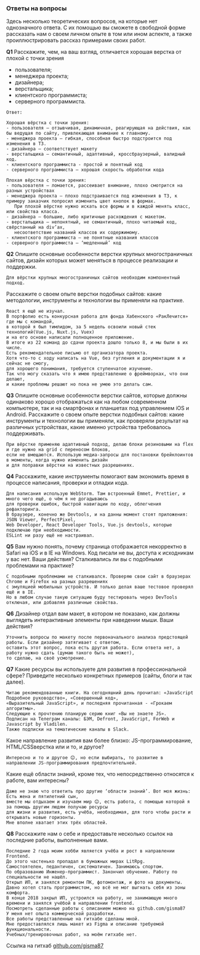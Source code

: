 ### Ответы на вопросы

Здесь несколько теоретических вопросов, на которые нет однозначного ответа. С их помощью вы сможете в свободной форме рассказать нам о своем личном опыте в том или ином аспекте, а также проиллюстрировать рассказ примерами своих работ. 

**Q1**  Расскажите, чем, на ваш взгляд, отличается хорошая верстка от плохой с точки зрения 
 - пользователя; 
 - менеджера проекта; 
 - дизайнера; 
 - верстальщика; 
 - клиентского программиста; 
 - серверного программиста. 
 
 ```
Ответ: 
 
 Хорошая вёрстка с точки зрения:
 - пользователя – отзывчивая, динамичная, реагирующая на действия, как бы ведущая по сайту, привлекающая внимание к главному.
 - менеджера проекта – гибкая, способная быстро подстроится под изменения в ТЗ.
 - дизайнера – соответствует макету
 - верстальщика – семантичный, адаптивный, кроссбраузерный, валидный код.
 - клиентского программиста - простой и понятный код
 - серверного программиста – хорошая скорость обработки кода
 
 Плохая вёрстка с точки зрения: 
 - пользователя – ломается, рассеивает внимание, плохо смотрится на разных устройствах
 - менеджера проекта – плохо подстраивается под изменения в ТЗ, к примеру заказчик попросил изменить цвет кнопок в формах. 
    При плохой вёрстке нужно искать все формы и в каждой менять класс, или свойства класса. 
 - дизайнера – большие, либо критичные расхождения с макетом.
 - верстальщика – непонятный, не семантичный, плохо читаемый код, свёрстанный на div’ах, 
    несоответствие названий классов их содержимому.
 - клиентского программиста – не понятные названия классов
 - серверного программиста – ‘медленный’ код
```

**Q2** Опишите основные особенности верстки крупных многостраничных сайтов, дизайн которых может меняться в процессе реализации и поддержки. 
```
Для вёрстки крупных многостраничных сайтов необходим компонентный подход.
```
Расскажите о своем опыте верстки подобных сайтов: какие методологии, инструменты и технологии вы применяли на практике.  
```
React я ещё не изучал. 
В портфолио есть конкурсная работа для фонда Хабенского «РакЛечится» где мы с командой, 
в которой я был тимлидом, за 5 недель освоили новый стек технологий(Vue.js, Nuxt.js, Vuex) 
и на его основе написали полноценное приложение. 
В итоге из 22 команд до сдачи проекта дошло только 8, и мы были в их числе. 
Есть рекомендательное письмо от организатора проекта.
Хотя что-то с ходу написать на Vue, без гугления и документации я и сейчас не смогу, 
для хорошего понимания, требуется ступенчатое изучение. 
Так что могу сказать что я имею представление о фреймворках, что они делают, 
и какие проблемы решают но пока не умею это делать сам.
```
**Q3** Опишите основные особенности верстки сайтов, которые должны одинаково хорошо отображаться как на любом современном компьютере, так и на смартфонах и планшетах под управлением iOS и Android. Расскажите о своем опыте верстки подобных сайтов: какие инструменты и технологии вы применяли, как проверяли результат на различных устройствах, какие именно устройства требовалось поддерживать. 
```
При вёрстке применяю адаптивный подход, делаю блоки резиновыми на flex и где нужно на grid с переносом блоков, 
если не вмещаются. Использую медиа-запросы для постановки брейкпоинтов в моменты, когда нужно изменить дизайн 
и для поправки вёрстки на известных разрешениях. 
``` 
**Q4** Расскажите, какие инструменты помогают вам экономить время в процессе написания, проверки и отладки кода. 
```
Для написания использую WebStorm. Там встроенный Emmet, Prettier, и много чего ещё, о чём я не догадываюсь 
для проверки ошибок, быстрой навигации по коду, облегчения рефакторинга.
В браузере, конечно же Devtools, и на данны момент стоят приложения: JSON Viewer, PerfectPixel, 
Web Developer, React Developer Tools, Vue.js devtools, которые подключаю при необходимости.
ESLint ни разу ещё не настраивал.
```
**Q5** Вам нужно понять, почему страница отображается некорректно в Safari на iOS и в IE на Windows. Код писали не вы, доступа к исходникам у вас нет. Ваши действия? Сталкивались ли вы с подобными проблемами на практике? 
```
С подобными проблемами не сталкивался. Проверяю свои сайт в браузерах Chrome и Firefox на разных разрешениях 
с эмуляцией мобильных устройств. И только делая ваше тестовое проверял ещё и в IE. 
Но в любом случае такую ситуацию буду тестировать через DevTools отключая, или добавляя различные свойства.
```
**Q6** Дизайнер отдал вам макет, в котором не показано, как должны выглядеть интерактивные элементы при наведении мыши. Ваши действия? 
```
Уточнить вопросы по макету после первоначального анализа предстоящей работы. Если дизайнер затягивает с ответом, 
оставить этот вопрос, пока есть другая работа. Если ответа нет, а работу нужно сдать (думаю такого быть не может),
то сделаю, на своё усмотрение.
```
**Q7** Какие ресурсы вы используете для развития в профессиональной сфере? Приведите несколько конкретных примеров (сайты, блоги и так далее). 
```
Читаю рекомендованные книги. На сегодняшний день прочитал: «JavaScript Подробное руководство», «Совершенный код», 
«Выразительный JavaScript», и последняя прочитанная - «Грокаем алгоритмы». 
Следующие к прочтению планирую серию книг «Вы не знаете JS». 
Подписан на Телеграм каналы: БЭМ, Defront, JavaScript, ForWeb и Javascript by Vladilen. 
Также подписки на тематические каналы в Slack. 
```
Какое направление развития вам более близко: JS-программирование, HTML/CSSверстка или и то, и другое? 
```
Интересно и то и другое 😊, но если выбирать, то развитие в направлении JS-программирования предпочтительней.
```
Какие ещё области знаний, кроме тех, что непосредственно относятся к работе, вам интересны?
```
Даже не знаю что ответить про другие ‘области знаний’. Вот моя жизнь: Есть жена и пятилетний сын, 
вместе мы отдыхаем и изучаем мир 😊, есть работа, с помощью которой я за помощь другим людям получаю ресурсы 
для жизни и развития, есть учёба, необходимая, для того чтобы расти и открывать новые горизонты. 
Мне вполне хватает этих трёх областей. 
```
**Q8** Расскажите нам о себе и предоставьте несколько ссылок на последние работы, выполненные вами. 
```
Последние 2 года моим хобби является учёба и рост в направлении Frontend. 
До этого частенько пропадал в бумажных мирах LitRpg.
Самостоятелен, педантичен, систематичен. Занимаюсь спортом. 
По образованию Инженер-программист. Закончил обучение. Работу по специальности не нашёл. 
Открыл ИП, и занялся ремонтом ПК, фотомонтаж, и фото на документы. 
Давно хотел стать программистом, но всё не мог выгнать себя из зоны комфорта. 
В конце 2018 закрыл ИП, устроился на работу, не занимающую много времени и занялся учёбой в направлении frontend.
Посмотреть сделанные работы с описанием можно на github.com/gisma87
У меня нет опыта коммерческой разработки. 
Все работы представленные на гитхабе сделаны мной.
Мне предоставлялся лишь макет из Figma и описание требуемой функциональности. 
Учебных/тренировочных работ, на моём гитхабе нет.
```
 Ссылка на гитхаб [github.com/gisma87](https://github.com/gisma87 "корм для котэ") 
